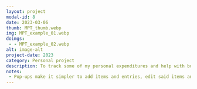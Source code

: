 ```yaml
---
layout: project
modal-id: 8
date: 2023-03-06
thumb: MPT_thumb.webp
img: MPT_example_01.webp
doimgs:
 - - MPT_example_02.webp
alt: image-alt
project-date: 2023
category: Personal project
description: To track some of my personal expenditures and help with budgeting, I decided to make a little app in C++ to track the prices of items I frequently purchase and get some more programming practice.  <a href="https://github.com/Mandalorian444/MPT" target="_blank">View this project on Github.</a>
notes:
 - Pop-ups make it simpler to add items and entries, edit said items and entries, and other such oft-repeated tasks.
---
```

